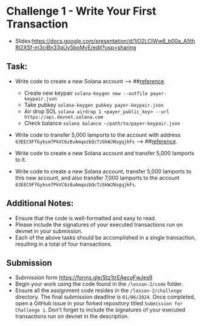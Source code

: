 # Challenge 1 - Write Your First Transaction

- Slides:https://docs.google.com/presentation/d/1iO2LCIWw6_b00a_A5thRl2XSf-m3cjBn33qUv5boMvE/edit?usp=sharing

## Task:
- Write code to create a new Solana account --> ##[reference](https://docs.rs/solana-program/latest/solana_program/system_instruction/fn.create_account.html).
    + Create new keypair `solana-keygen new --outfile payer-keypair.json`
    + Take pubkey `solana-keygen pubkey payer-keypair.json`
    + Air drop SOL `solana airdrop 1 <payer_public_key> --url https://api.devnet.solana.com`
    + Check balance `solana balance ~/path/to/payer-keypair.json`
    
- Write code to transfer 5,000 lamports to the account with address `63EEC9FfGyksm7PkVC6z8uAmqozbQcTzbkWJNsgqjkFs` --> ##[reference](https://docs.rs/solana-program/latest/solana_program/system_instruction/fn.transfer.html).
- Write code to create a new Solana account and transfer 5,000 lamports to it.
- Write code to create a new Solana account, transfer 5,000 lamports to this new account, and also transfer 7,000 lamports to the account `63EEC9FfGyksm7PkVC6z8uAmqozbQcTzbkWJNsgqjkFs`.

## Additional Notes:
- Ensure that the code is well-formatted and easy to read.
- Please include the signatures of your executed transactions run on devnet in your submission.
- Each of the above tasks should be accomplished in a single transaction, resulting in a total of four transactions.

## Submission
- Submission form https://forms.gle/Stz1trEAecoFwJes9
- Begin your work using the code found in the `/lesson-2/code` folder.
- Ensure all the assignment code resides in the `/lesson-2/challenge` directory. The final submission deadline is `01/06/2024`.
Once completed, open a GitHub issue in your forked repository titled `Submission for Challenge 1`. Don't forget to include the signatures of your executed transactions run on devnet in the description.